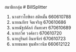 สมาชิกกลุ่ม # BillSplitter
1. นางสาวโยษิตา สติหมั้น 660610788
2. นายณภัทร จิตเจริญ 670610686
3. นายณัฐปคัลภ์ กันทะศร 670610689
4. นายภวิศ วงศ์ดาว 670610720
5. นายภูรินท์ อินทจักร์ 670610723
6. นายธนพล ชุนฬหวานิช 660612122
